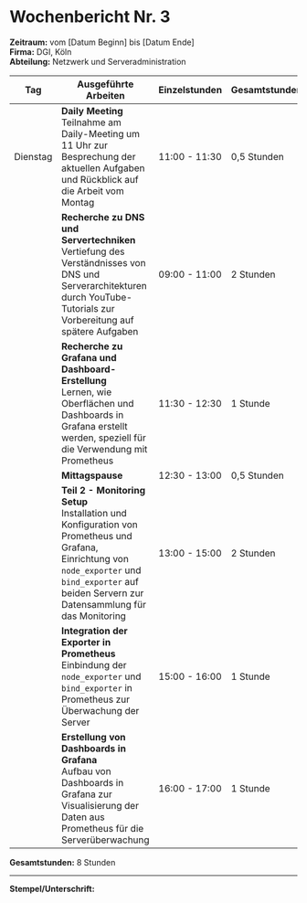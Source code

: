 # Wochenbericht Nr. 3
**Zeitraum:** vom [Datum Beginn] bis [Datum Ende]  
**Firma:** DGI, Köln  
**Abteilung:** Netzwerk und Serveradministration

| Tag      | Ausgeführte Arbeiten | Einzelstunden     | Gesamtstunden |
|----------|-----------------------|-------------------|---------------|
| Dienstag | **Daily Meeting**  <br> Teilnahme am Daily-Meeting um 11 Uhr zur Besprechung der aktuellen Aufgaben und Rückblick auf die Arbeit vom Montag | 11:00 - 11:30 | 0,5 Stunden |
|          | **Recherche zu DNS und Servertechniken**  <br> Vertiefung des Verständnisses von DNS und Serverarchitekturen durch YouTube-Tutorials zur Vorbereitung auf spätere Aufgaben | 09:00 - 11:00 | 2 Stunden |
|          | **Recherche zu Grafana und Dashboard-Erstellung**  <br> Lernen, wie Oberflächen und Dashboards in Grafana erstellt werden, speziell für die Verwendung mit Prometheus | 11:30 - 12:30 | 1 Stunde |
|          | **Mittagspause** | 12:30 - 13:00 | 0,5 Stunden |
|          | **Teil 2 - Monitoring Setup**  <br> Installation und Konfiguration von Prometheus und Grafana, Einrichtung von `node_exporter` und `bind_exporter` auf beiden Servern zur Datensammlung für das Monitoring | 13:00 - 15:00 | 2 Stunden |
|          | **Integration der Exporter in Prometheus**  <br> Einbindung der `node_exporter` und `bind_exporter` in Prometheus zur Überwachung der Server | 15:00 - 16:00 | 1 Stunde |
|          | **Erstellung von Dashboards in Grafana**  <br> Aufbau von Dashboards in Grafana zur Visualisierung der Daten aus Prometheus für die Serverüberwachung | 16:00 - 17:00 | 1 Stunde |

**Gesamtstunden:** 8 Stunden

---

**Stempel/Unterschrift:**  
